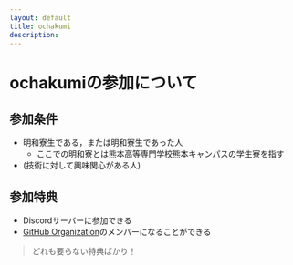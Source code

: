 ```yaml
---
layout: default
title: ochakumi
description: 
---
```



# ochakumiの参加について
## 参加条件
- 明和寮生である，または明和寮生であった人
  - ここでの明和寮とは熊本高等専門学校熊本キャンパスの学生寮を指す
- (技術に対して興味関心がある人)

## 参加特典
- Discordサーバーに参加できる
- [GitHub Organization](https://github.com/ochakumi)のメンバーになることができる
> どれも要らない特典ばかり！
